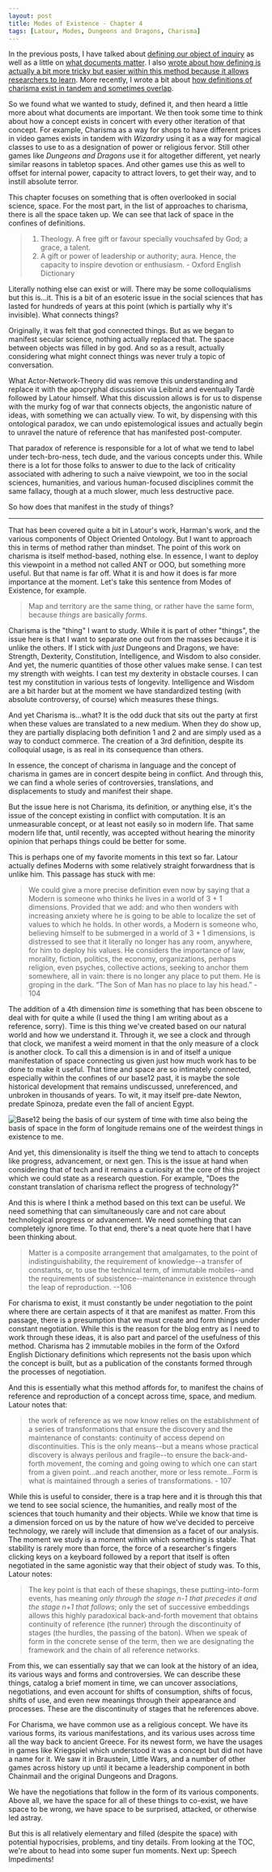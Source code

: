 ```yaml
---
layout: post
title: Modes of Existence - Chapter 4
tags: [Latour, Modes, Dungeons and Dragons, Charisma]
---
```


In the previous posts, I have talked about [defining our object of inquiry](https://nicklalone.com/2025/04/14/modes-defining-1) as well as a little on [what documents matter](https://nicklalone.com/2025/04/20/modes-docs-2). I also [wrote about how defining is actually a bit more tricky but easier within this method because it allows researchers to learn](https://nicklalone.com/2025/05/05/modes-learning). More recently, I wrote a bit about [how definitions of charisma exist in tandem and sometimes overlap](https://nicklalone.com/2025/05/30/modes-correspondence).

So we found what we wanted to study, defined it, and then heard a little more about what documents are important. We then took some time to think about how a concept exists in concert with every other iteration of that concept. For example, Charisma as a way for shops to have different prices in video games exists in tandem with *Wizardry* using it as a way for magical classes to use to as a designation of power or religious fervor. Still other games like *Dungeons and Dragons* use it for altogether different, yet nearly similar reasons in tabletop spaces. And other games use this as well to offset for internal power, capacity to attract lovers, to get their way, and to instill absolute terror. 

This chapter focuses on something that is often overlooked in social science, space. For the most part, in the list of approaches to charisma, there is all the space taken up. We can see that lack of space in the confines of definitions. 

> 1. Theology. A free gift or favour specially vouchsafed by God; a grace, a talent.
> 2. A gift or power of leadership or authority; aura. Hence, the capacity to inspire devotion or enthusiasm. - Oxford English Dictionary

Literally nothing else can exist or will. There may be some colloquialisms but this is...it. This is a bit of an esoteric issue in the social sciences that has lasted for hundreds of years at this point (which is partially why it's invisible). What connects things? 

Originally, it was felt that god connected things. But as we began to manifest secular science, nothing actually replaced that. The space between objects was filled in by god. And so as a result, actually considering what might connect things was never truly a topic of conversation. 

What Actor-Network-Theory did was remove this understanding and replace it with the apocryphal discussion via Leibniz and eventually Tardè followed by Latour himself. What this discussion allows is for us to dispense with the murky fog of war that connects objects, the angonistic nature of ideas, with something we can actually view. To wit, by dispensing with this ontological paradox, we can undo epistemological issues and actually begin to unravel the nature of reference that has manifested post-computer. 

That paradox of reference is responsible for a lot of what we tend to label under tech-bro-ness, tech dude, and the various concepts under this. While there is a lot for those folks to answer to due to the lack of criticality associated with adhering to such a naïve viewpoint, we too in the social sciences, humanities, and various human-focused disciplines commit the same fallacy, though at a much slower, much less destructive pace. 

So how does that manifest in the study of things?

---

That has been covered quite a bit in Latour's work, Harman's work, and the various components of Object Oriented Ontology. But I want to approach this in terms of method rather than mindset. The point of this work on charisma is itself method-based, nothing else. In essence, I want to deploy this viewpoint in a method not called ANT or OOO, but something more useful. But that name is far off. What it is and how it does is far more importance at the moment. Let's take this sentence from Modes of Existence, for example. 

> Map and territory are the same thing, or rather have the same form, because *things* are basically *forms.*

Charisma is the "thing" I want to study. While it is part of other "things", the issue here is that I want to separate one out from the masses because it is unlike the others. If I stick with *just* Dungeons and Dragons, we have: Strength, Dexterity, Constitution, Intelligence, and Wisdom to also consider. And yet, the numeric quantities of those other values make sense. I can test my strength with weights. I can test my dexterity in obstacle courses. I can test my constitution in various tests of longevity. Intelligence and Wisdom are a bit harder but at the moment we have standardized testing (with absolute controversy, of course) which measures these things. 

And yet Charisma is...what? It is the odd duck that sits out the party at first when these values are translated to a new medium. When they do show up, they are partially displacing both definition 1 and 2 and are simply used as a way to conduct commerce. The creation of a 3rd definition, despite its colloquial usage, is as real in its consequence than others. 

In essence, the concept of charisma in language and the concept of charisma in games are in concert despite being in conflict. And through this, we can find a whole series of controversies, translations, and displacements to study and manifest their shape. 

But the issue here is not Charisma, its definition, or anything else, it's the issue of the concept existing in conflict with computation. It is an unmeasurable concept, or at least not easily so in modern life. That same modern life that, until recently, was accepted without hearing the minority opinion that perhaps things could be better for some. 

This is perhaps one of my favorite moments in this text so far. Latour actually defines Moderns with some relatively straight forwardness that is unlike him. This passage has stuck with me: 

> We could give a more precise definition even now by saying that a Modern is someone who thinks he lives in a world of 3 + 1 dimensions. Provided that we add: and who then wonders with increasing anxiety where he is going to be able to localize the set of values to which he holds. In other words, a Modern is someone who, believing himself to be submerged in a world of 3 + 1 dimensions, is distressed to see that it literally no longer has any room, anywhere, for him to deploy his values. He considers the importance of law, morality, fiction, politics, the economy, organizations, perhaps religion, even psyches, collective actions, seeking to anchor them somewhere, all in vain: there is no longer any place to put them. He is groping in the dark. “The Son of Man has no place to lay his head.” - 104

The addition of a 4th dimension *time* is something that has been obscene to deal with for quite a while (I used the thing I am writing about as a reference, sorry). Time is this thing we've created based on our natural world and how we understand it. Through it, we see a clock and through that clock, we manifest a weird moment in that the only measure of a clock is another clock. To call this a dimension is in and of itself a unique manifestation of space connecting us given just how much work has to be done to make it useful. That time and space are so intimately connected, especially within the confines of our base12 past, it is  maybe the sole historical development that remains undiscussed, unreferenced, and unbroken in thousands of years. To wit, it may itself pre-date Newton, predate Spinoza, predate even the fall of ancient Egypt. 

![Base12 being the basis of our system of time with time also being the basis of space in the form of longitude remains one of the weirdest things in existence to me.](/img/b12.jpg)

And yet, this dimensionality is itself the thing we tend to attach to concepts like progress, advancement, or next gen. This is the issue at hand when considering that of tech and it remains a curiosity at the core of this project which we could state as a research question. For example, "Does the constant translation of charisma reflect the progress of technology?" 

And this is where I think a method based on this text can be useful. We need something that can simultaneously care and not care about technological progress or advancement. We need something that can completely ignore time. To that end, there's a neat quote here that I have been thinking about. 

> Matter is a composite arrangement that amalgamates, to the point of indistinguishability, the requirement of knowledge--a transfer of constants, or, to use the technical term, of immutable mobiles--and the requirements of subsistence--maintenance in existence through the leap of reproduction. --106

For charisma to exist, it must constantly be under negotiation to the point where there are certain aspects of it that are manifest as matter. From this passage, there is a presumption that we must create and form things under constant negotiation. While this is the reason for the blog entry as I need to work through these ideas, it is also part and parcel of the usefulness of this method. Charisma has 2 immutable mobiles in the form of the Oxford English Dictionary definitions which represents not the basis upon which the concept is built, but as a publication of the constants formed through the processes of negotiation. 

And this is essentially what this method affords for, to manifest the chains of reference and reproduction of a concept across time, space, and medium. Latour notes that: 

> the work of reference as we now know relies on the establishment of a series of transformations that ensure the discovery and the maintenance of constants: continuity of access depend on discontinuities. This is the only means--but a means whose practical discovery is always perilous and fragile--to ensure the back-and-forth movement, the coming and going owing to which one can start from a given point...and reach another, more or less remote...Form is what is maintained through a series of transformations. - 107

While this is useful to consider, there is a trap here and it is through this that we tend to see social science, the humanities, and really most of the sciences that touch humanity and their objects. While we know that time is a dimension forced on us by the nature of how we've decided to perceive technology, we rarely will include that dimension as a facet of our analysis. The moment we study is a moment within which something is stable. That stability is rarely more than force, the force of a researcher's fingers clicking keys on a keyboard followed by a report that itself is often negotiated in the same agonistic way that their object of study was. To this, Latour notes:

> The key point is that each of these shapings, these putting-into-form events, has meaning *only through the stage n-1 that precedes it and the stage n+1 that follows*; only the set of successive embeddings allows this highly paradoxical back-and-forth movement that obtains continuity of reference (the runner) through the discontinuity of stages (the hurdles, the passing of the baton). When we speak of form in the concrete sense of the term, then we are designating the framework and the chain of all reference networks.

From this, we can essentially say that we can look at the history of an idea, its various ways and forms and controversies. We can describe these things, catalog a brief moment in time, we can uncover associations, negotiations, and even account for shifts of consumption, shifts of focus, shifts of use, and even new meanings through their appearance and processes. These are the discontinuity of stages that he references above.

For Charisma, we have common use as a religious concept. We have its various forms, its various manifestations, and its various uses across time all the way back to ancient Greece. For its newest form, we have the usages in games like Kriegspiel which understood it was a concept but did not have a name for it. We saw it in Braustein, Little Wars, and a number of other games across history up until it became a leadership component in both Chainmail and the original Dungeons and Dragons. 

We have the negotiations that follow in the form of its various components. Above all, we have the space for all of these things to co-exist, we have space to be wrong, we have space to be surprised, attacked, or otherwise led astray. 

But this is all relatively elementary and filled (despite the space) with potential hypocrisies, problems, and tiny details. From looking at the TOC, we're about to head into some super fun moments. Next up: Speech Impediments!

